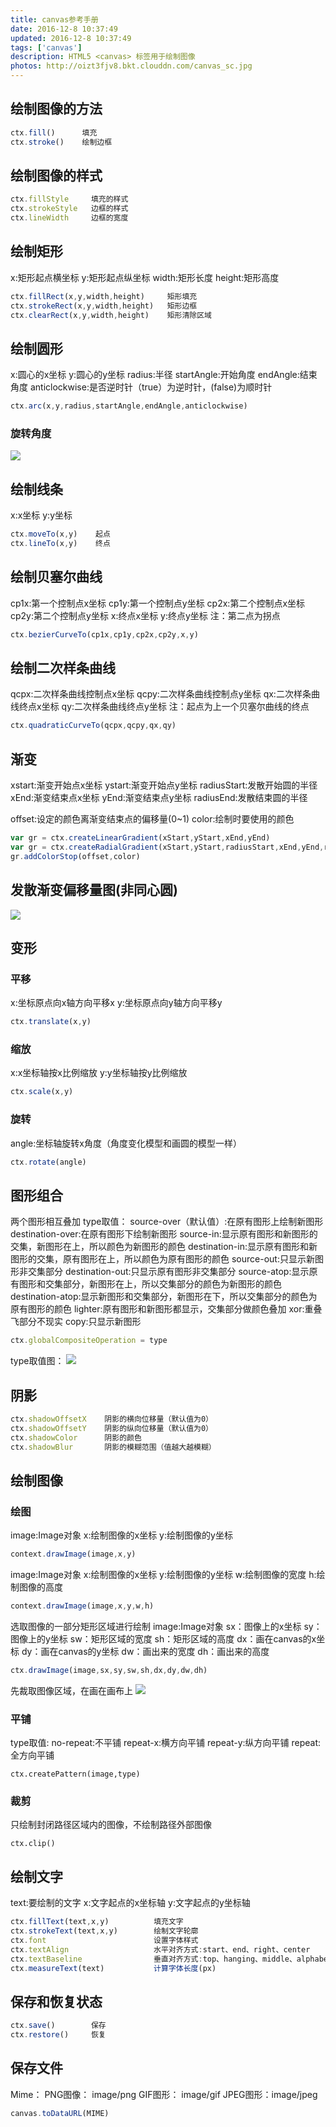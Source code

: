 ```yaml
---
title: canvas参考手册
date: 2016-12-8 10:37:49
updated: 2016-12-8 10:37:49
tags: ['canvas']
description: HTML5 <canvas> 标签用于绘制图像
photos: http://oizt3fjv8.bkt.clouddn.com/canvas_sc.jpg
---
```


## 绘制图像的方法
```javascript
ctx.fill()      填充
ctx.stroke()    绘制边框
```

## 绘制图像的样式
```javascript
ctx.fillStyle     填充的样式
ctx.strokeStyle   边框的样式
ctx.lineWidth     边框的宽度
```

## 绘制矩形
x:矩形起点横坐标
y:矩形起点纵坐标
width:矩形长度
height:矩形高度
```javascript
ctx.fillRect(x,y,width,height)     矩形填充
ctx.strokeRect(x,y,width,height)   矩形边框
ctx.clearRect(x,y,width,height)    矩形清除区域
```

## 绘制圆形
x:圆心的x坐标
y:圆心的y坐标
radius:半径
startAngle:开始角度
endAngle:结束角度
anticlockwise:是否逆时针（true）为逆时针，(false)为顺时针
```javascript
ctx.arc(x,y,radius,startAngle,endAngle,anticlockwise)
```
### 旋转角度
![](http://pic002.cnblogs.com/images/2012/407398/2012080217203994.png)


## 绘制线条
x:x坐标
y:y坐标
```javascript
ctx.moveTo(x,y)    起点
ctx.lineTo(x,y)    终点
```

## 绘制贝塞尔曲线
cp1x:第一个控制点x坐标
cp1y:第一个控制点y坐标
cp2x:第二个控制点x坐标
cp2y:第二个控制点y坐标
x:终点x坐标
y:终点y坐标
注：第二点为拐点
```javascript
ctx.bezierCurveTo(cp1x,cp1y,cp2x,cp2y,x,y)
```

## 绘制二次样条曲线
qcpx:二次样条曲线控制点x坐标
qcpy:二次样条曲线控制点y坐标
qx:二次样条曲线终点x坐标
qy:二次样条曲线终点y坐标
注：起点为上一个贝塞尔曲线的终点
```javascript
ctx.quadraticCurveTo(qcpx,qcpy,qx,qy)
```

## 渐变
xstart:渐变开始点x坐标
ystart:渐变开始点y坐标
radiusStart:发散开始圆的半径
xEnd:渐变结束点x坐标
yEnd:渐变结束点y坐标
radiusEnd:发散结束圆的半径

offset:设定的颜色离渐变结束点的偏移量(0~1)
color:绘制时要使用的颜色
```javascript
var gr = ctx.createLinearGradient(xStart,yStart,xEnd,yEnd)
var gr = ctx.createRadialGradient(xStart,yStart,radiusStart,xEnd,yEnd,radiusEnd)
gr.addColorStop(offset,color)
```
## 发散渐变偏移量图(非同心圆)
![](http://pic002.cnblogs.com/images/2012/407398/2012080314164328.png)

## 变形
### 平移
x:坐标原点向x轴方向平移x
y:坐标原点向y轴方向平移y

```javascript
ctx.translate(x,y)
```

### 缩放
x:x坐标轴按x比例缩放
y:y坐标轴按y比例缩放
```javascript
ctx.scale(x,y)
```

### 旋转
angle:坐标轴旋转x角度（角度变化模型和画圆的模型一样）
```javascript
ctx.rotate(angle)
```

## 图形组合
两个图形相互叠加
type取值：
  source-over（默认值）:在原有图形上绘制新图形
  destination-over:在原有图形下绘制新图形
  source-in:显示原有图形和新图形的交集，新图形在上，所以颜色为新图形的颜色
  destination-in:显示原有图形和新图形的交集，原有图形在上，所以颜色为原有图形的颜色
  source-out:只显示新图形非交集部分
  destination-out:只显示原有图形非交集部分
  source-atop:显示原有图形和交集部分，新图形在上，所以交集部分的颜色为新图形的颜色
  destination-atop:显示新图形和交集部分，新图形在下，所以交集部分的颜色为原有图形的颜色
  lighter:原有图形和新图形都显示，交集部分做颜色叠加
  xor:重叠飞部分不现实
  copy:只显示新图形
```javascript
ctx.globalCompositeOperation = type
```
type取值图：
![](http://pic002.cnblogs.com/images/2012/407398/2012080317515321.png)

## 阴影
```javascript
ctx.shadowOffsetX    阴影的横向位移量（默认值为0）
ctx.shadowOffsetY    阴影的纵向位移量（默认值为0）
ctx.shadowColor      阴影的颜色
ctx.shadowBlur       阴影的模糊范围（值越大越模糊）
```

## 绘制图像
### 绘图
image:Image对象
x:绘制图像的x坐标
y:绘制图像的y坐标
```javascript
context.drawImage(image,x,y)
```

image:Image对象
x:绘制图像的x坐标
y:绘制图像的y坐标
w:绘制图像的宽度
h:绘制图像的高度
```javascript
context.drawImage(image,x,y,w,h)
```
选取图像的一部分矩形区域进行绘制
image:Image对象
sx：图像上的x坐标
sy：图像上的y坐标
sw：矩形区域的宽度
sh：矩形区域的高度
dx：画在canvas的x坐标
dy：画在canvas的y坐标
dw：画出来的宽度
dh：画出来的高度
```javascript
ctx.drawImage(image,sx,sy,sw,sh,dx,dy,dw,dh)
```
先裁取图像区域，在画在画布上
![](http://pic002.cnblogs.com/images/2012/407398/2012080410231479.png)

### 平铺
type取值:
no-repeat:不平铺
repeat-x:横方向平铺
repeat-y:纵方向平铺
repeat:全方向平铺
```
ctx.createPattern(image,type)
```

### 裁剪
只绘制封闭路径区域内的图像，不绘制路径外部图像
```
ctx.clip()
```

## 绘制文字
text:要绘制的文字
x:文字起点的x坐标轴
y:文字起点的y坐标轴
```javascript
ctx.fillText(text,x,y)          填充文字
ctx.strokeText(text,x,y)        绘制文字轮廓
ctx.font                        设置字体样式
ctx.textAlign                   水平对齐方式:start、end、right、center
ctx.textBaseline                垂直对齐方式:top、hanging、middle、alphabetic、ideographic、bottom
ctx.measureText(text)           计算字体长度(px)
```

## 保存和恢复状态
```javascript
ctx.save()        保存
ctx.restore()     恢复
```

## 保存文件
Mime：
PNG图像： image/png
GIF图形： image/gif
JPEG图形：image/jpeg
```javascript
canvas.toDataURL(MIME)
```
<!-- ## 基本属性
```
fillStyle         填充样式
strokeStyle       线条样式
shadowColor       阴影的颜色
shadowBlur        阴影的模糊程度
shadowOffsetX     阴影的水平偏移量
shadowOffsetY     阴影的垂直偏移量
```

## 基本方法
```
createLinearGradient()         创建线性渐变
createPattern()                重复元素
creatRadialGradient()          创建环形渐变
addColorStop()                 渐变对象停止的颜色和位置
```

## 线条样式
```
lineCap       线条结束端点的样式
lineJoin      线条相交点的样式
lineWidth     线条粗细
lineLimit     最大斜接长度
```

## 矩形
```
rect()          创建矩形
fillRect()      矩形填充
strokeRect()    矩形绘制
clearRect()     清除矩形区域
```

## 路径
```
fill()                填充当前绘图
stroke()              绘制已定义的路线
beginPath()           起始一条路线
moveTo()              把路径移动到指定点
closePath()           重当前点回到起始点
lineTo()              添加一个新点并创建线条
clip()                从原始画布剪切任意形状和尺寸的区域
quadraticCurveTo()    创建二次贝塞尔曲线
bezierCurveTo()       创建三次贝塞尔曲线
arc()                 创建弧线
arcTo()               创建两切线之间的弧/曲线。
isPointInPath()       如果指定的点位于当前路径中，则返回 true，否则返回 false。
```

## 转换
```
scale()           缩放
rotate()          旋转
translate()       重新映射画布上的 (0,0) 位置
transform()       替换绘图的当前转换矩阵
setTransform()    将当前转换重置为单位矩阵,然后运行 transform()
```

## 文本
### 属性
```
font            字体属性
textAlign       对齐方式
textBaseline    文本基线
```
### 方法
```
fillText()      在画布上绘制"被填充的"文本
strokeText()    在画布上绘制文本（无填充）
measureText()   返回包含指定文本宽度的对象
```

## 图像绘制
```
drawImage()      向画布上绘制图像、画布或视频
```

## 像素操作
### 属性
```
width        返回 ImageData 对象的宽度
height       返回 ImageData 对象的高度
data         返回 ImageData 对象的数据
```
### 方法
```
createImageData()  创建ImageData对象
getImageData()     返回 ImageData 对象
putImageData()     把图像数据放回画布上
```
## 合成
```
globalAlpha                绘图的当前 alpha 或透明值
globalCompositeOperation   新图像如何绘制到已有的图像上
```

## 其他方法
```
save()           保存当前状态
restore()        返回之前保存状态
createEvent()
getContext()
toDataURL()
``` -->
